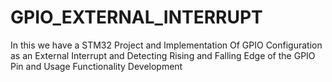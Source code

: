 # GPIO_EXTERNAL_INTERRUPT
In this we have a STM32 Project and Implementation Of GPIO Configuration as an External Interrupt and Detecting Rising and Falling Edge of the GPIO Pin and Usage Functionality Development 
